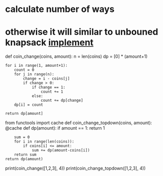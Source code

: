 # calculate number of ways
# otherwise it will similar to unbouned knapsack [implement](./knapsack.py)

def coin_change(coins, amount):
    n = len(coins)
    dp = [0] * (amount+1)

    for i in range(1, amount+1):
        count = 0
        for j in range(n):
            change = i - coins[j]
            if change > 0:
                if change == 1:
                    count += 1
                else:
                    count += dp[change]
        dp[i] = count
        
    return dp[amount]

from functools import cache
def coin_change_topdown(coins, amount):
    @cache
    def dp(amount):
        if amount == 1: return 1

        sum = 0
        for i in range(len(coins)):
            if coins[i] <= amount:
                sum += dp(amount-coins[i])
        return sum
    return dp(amount)

print(coin_change([1,2,3], 4))
print(coin_change_topdown([1,2,3], 4))
